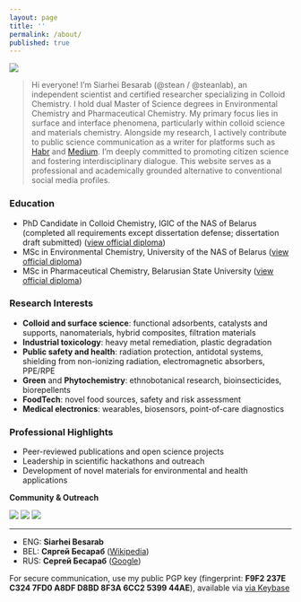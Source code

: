 ```yaml
---
layout: page
title: ''
permalink: /about/
published: true
---
```


![]({{site.baseurl}}/images/footer.png)

> Hi everyone! I’m Siarhei Besarab  (@stean / @steanlab), an independent scientist and certified researcher specializing in Colloid Chemistry. I hold dual Master of Science degrees in Environmental Chemistry and Pharmaceutical Chemistry. My primary focus lies in surface and interface phenomena, particularly within colloid science and materials chemistry. Alongside my research, I actively contribute to public science communication as a writer for platforms such as [Habr](https://habr.com/ru/users/steanlab/posts) and [Medium](https://medium.com/@steanlab). I’m deeply committed to promoting citizen science and fostering interdisciplinary dialogue. This website serves as a professional and academically grounded alternative to conventional social media profiles.

### Education

- PhD Candidate in Colloid Chemistry, IGIC of the NAS of Belarus (completed all requirements except dissertation defense; dissertation draft submitted) ([view official diploma]({{site.baseurl}}/images/res.jpg))
- MSc in Environmental Chemistry, University of the NAS of Belarus ([view official diploma]({{site.baseurl}}/images/msc.jpg))
- MSc in Pharmaceutical Chemistry, Belarusian State University ([view official diploma]({{site.baseurl}}/images/bsu.jpg))

### Research Interests

- **Colloid and surface science**: functional adsorbents, catalysts and supports, nanomaterials, hybrid composites, filtration materials
- **Industrial toxicology**: heavy metal remediation, plastic degradation
- **Public safety and health**: radiation protection, antidotal systems, shielding from non-ionizing radiation, electromagnetic absorbers, PPE/RPE
- **Green** and **Phytochemistry**: ethnobotanical research, bioinsecticides, biorepellents
- **FoodTech**:  novel food sources, safety and risk assessment
- **Medical electronics**: wearables, biosensors, point-of-care diagnostics

### Professional Highlights

- Peer-reviewed publications and open science projects
- Leadership in scientific hackathons and outreach
- Development of novel materials for environmental and health applications

**Community & Outreach**

[![]({{site.baseurl}}/images/lab66.png)](https://t.me/joinchat/AAAAAFFhzPKyiLO85pRxUA)
[![]({{site.baseurl}}/images/scihack.png)](https://be.wikipedia.org/wiki/%D0%91%D0%B5%D0%BB%D0%B0%D1%80%D1%83%D1%81%D0%BA%D1%96_%D0%BD%D0%B0%D0%B2%D1%83%D0%BA%D0%BE%D0%B2%D1%8B_%D1%85%D0%B0%D0%BA%D0%B0%D1%82%D0%BE%D0%BD)
[![]({{site.baseurl}}/images/radio.png)](https://soundcloud.com/siarhei-v-besarab/sets/phytochemist-notes-vol-1)

---
- ENG: **Siarhei Besarab**
- BEL: **Сяргей Бесараб** ([Wikipedia](https://be.wikipedia.org/wiki/%D0%A1%D1%8F%D1%80%D0%B3%D0%B5%D0%B9_%D0%92%D0%B0%D1%81%D1%96%D0%BB%D0%B5%D0%B2%D1%96%D1%87_%D0%91%D0%B5%D1%81%D0%B0%D1%80%D0%B0%D0%B1)) 
- RUS: **Сергей Бесараб** ([Google](https://www.google.com/search?kgmid=/g/11jfg45gk2))

For secure communication, use my public PGP key (fingerprint: **F9F2 237E C324 7FD0 A8DF D8BD 8F3A 6CC2 5399 44AE**), available via [via Keybase](https://keybase.io/steanlab/pgp_keys.asc)
